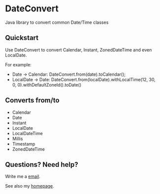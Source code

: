 # DateConvert

Java library to convert common Date/Time classes

## Quickstart

Use DateConvert to convert Calendar, Instant, ZonedDateTime and even LocalDate.

For example:
- Date -> Calendar: DateConvert.from(date).toCalendar();
- LocalDate -> Date: DateConvert.from(localDate).withLocalTime(12, 30, 0, 0).withDefaultZoneId().toDate()

## Converts from/to
- Calendar
- Date
- Instant
- LocalDate
- LocalDateTime
- Millis
- Timestamp
- ZonedDateTime

## Questions? Need help?
Write me a [email](mailto:michael.kosin@java-blick.com?Subject=DateConvert).

See also my [homepage](https://www.java-blick.com).


